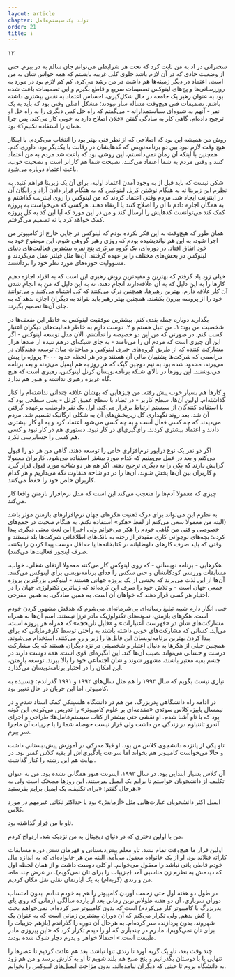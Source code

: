 ```yaml
---
layout: article
chapter: تولد یک سیستم‌عامل
order: 21
title: ۱
---
```




۱۲



سخنرانی در اد به من ثابت کرد که تحت هر شرایطی می‌توانم جان سالم به در ببرم. حتی از وضعیت حادی که در آن لازم باشد جلوی کلی غریبه بایستم که همه حواس شان به من است. اعتماد در دیگر زمینه‌ها هم داشت در من رشد می‌کرد. کم کم لازم بود در مورد به روزرسانی‌ها و پچ‌های لینوکس تصمیمات سریع و قاطع بگیرم و این تصمیمات باعث شده بود به عنوان رهبر یک جامعه در حال شکل‌گیری، احساس اعتماد به نفس بیشتری داشته باشم. تصمیمات فنی هیچ‌وقت مساله ساز نبودند؛ مشکل اصلی وقتی بود که باید به یک نفر - آنهم به شیوه‌ای سیاستمدارانه - می‌گفتم که راه حل کس دیگری‌ را به راه حل او ترجیح داده‌ام. گاهی کار به سادگی گفتن «فلان اصلاح دارد به خوبی کار می‌کند. پس چرا همان را استفاده نکنیم؟» بود.

روش من همیشه این بود که اصلاحی که از نظر فنی بهتر بود را انتخاب می‌کردم. با اینکار هیچ وقت لازم نبود بین دو برنامه‌نویس که کدهایشان در رقابت با یکدیگر بود، داوری کنم. همچنین با اینکه آن زمان نمی‌دانستم، این روشی بود که باعث شد مردم به من اعتماد کنند و وقتی مردم به شما اعتماد می‌کنند، نصیحت شما هم کاراتر است و نصحیت خوب، باعث اعتماد دوباره می‌شود. 

شکی نیست که باید قبل از به وجود آمدن اعتماد اولیه، برای آن یک زیربنا فراهم کنید. به نظرم این زیربنا نه به هنگام نوشتن کرنل لینوکس که به هنگام قرار دادن آزاد و رایگان آن در اینترنت ایجاد شد. مردم وقتی اعتماد کردند که من لینوکس را روی اینترنت گذاشتم و به همگان اجازه دادم تا آن را اصلاح کنند یا ارتقاء دهند. هرکسی که می‌خواست به پروژه کمک کند می‌توانست کدهایش را ارسال کند و من در این مورد که آیا این کد به کل پروژه کمک خواهد کرد یا نه تصمیم می‌گرفتم. 

همان طور که هیچ‌وقت به این فکر نکرده بودم که لینوکس در جایی خارج از کامپیوتر من اجرا شود، به این هم نیاندیشیده بودم که روزی رهبر گروهی شوم. این موضوع خود به خود اتفاق افتاد. در دوره‌ای، یک گروه مرکزی پنج نفره بیشترین فعالیت‌های دنیای لینوکس در بخش‌های مختلف را بر عهده گرفتند. آن‌ها مثل فیلتر عمل می‌کردند و مسوولیت حوزه‌های مورد نظر خود را برداشتند. 

خیلی زود یاد گرفتم که بهترین و مفیدترین روش رهبری این است که به افراد اجازه دهیم کارها را به این دلیل که به آن علاقه‌دارند انجام دهند، نه به این دلیل که من به انجام شدن آن کار علاقه دارم. بهترین رهبرها، همچنین درک می‌کنند که کی اشتباه می‌کنند و می‌توانند خود را از پروسه بیرون بکشند. همچنین بهتر رهبر باید بتواند به دیگران اجازه بدهد که به جای آن‌ها تصمیم بگیرند. 

بگذارید دوباره جمله بندی کنم. بیشترین موفقیت لینوکس به خاطر این ضعف‌ها در شخصیت من بود: ۱. من تنبل هستم و ۲. دوست دارم به خاطر فعالیت‌های دیگران اعتبار کسب کنم. در صورتی که من این دو خصیصه را نداشتم، الان مدل توسعه لینوکس - اگر این آن چیزی است که مردم آن را می‌نامند - به جای شبکه‌ای درهم تنیده از صدها هزار مشارکت کننده که از طریق گروه‌های خبری لینوکس و مباحثات میان توسعه دهندگان در مراسمی که شرکت‌ها پشتیبان مالی آن هستند و در هر لحظه حدود ۴۰۰۰ پروژه را پیش‌ می‌برند،‌ محدود شده بود به نیم دوجین گیک که هر روز به هم ایمیل می‌زدند و بعد برنامه می‌نوشتند. این روزها در بالای شبکه برنامه‌نویسان کرنل لینوکس، رهبری است که هیچ گاه غریزه رهبری نداشته و هنوز هم ندارد. 

و کارها هم بسیار خوب پیش رفته. من چیزهایی که بهشان علاقه چندانی نداشته‌ام را کنار گذاشته‌ام. اولین آن‌ها، سطح کاربر - در تضاد با سطح عمیق کرنل - یعنی سطحی  بود که با استفاده کنندگان از سیستم ارتباط برقرار می‌کند. اول یک نفر داوطلب برعهده گرفتن آن شد. بعد روند نگهداری کل زیربخش‌های آن به شکلی ارگانیک تقسیم شد. مردم می‌دیدند که چه کسی فعال است و به چه کسی می‌شود اعتماد کرد و به او کار بیشتری دادند و اعتماد بیشتری کردند. رای‌گیری‌ای در کار نبود. دستوری هم در کار نبود و کسی هم کسی را حسابرسی نکرد.

اگر دو نفر یک نوع درایور نرم‌افزاری خاص را توسعه دهند، گاهی من هر دو را قبول می‌کنم و بعد در عمل می‌بینیم که کدام مورد بیشتر استفاده می‌شود. کاربران معمولا گرایش دارند که یکی را به دیگری ترجیح دهند. اگر هم هر دو شاخه مورد قبول قرار گیرد و کاربران بین آن‌ها پخش شوند، آن‌ها را در دو شاخه متفاوت نگه می‌داریم و هر کدام کاربران خاص خود را حفظ می‌کنند. 

چیزی که معمولا آدم‌ها را متعجب می‌کند این است که مدل نرم‌افزار بازمتن واقعا کار می‌کند.

به نظرم این می‌تواند برای درک ذهنیت هکرهای جهان نرم‌افزارهای بازمتن موثر باشد (البته من معمولا سعی می‌کنم از لفظ «هکر» استفاده نکنم. به هنگام صحبت در جمع‌های خصوصی و فنی من گاهی خودم را هکر می‌خوانم ولی اخیرا این لغت معنی دیگری پیدا کرده: بچه‌های نوجوانی کاری مفیدتر از رخنه به بانک‌های اطلاعاتی شرکت‌ها بلد نیستند و وقتی که باید صرف کارهای داوطلبانه در کتابخانه‌ها یا حداقل دوست پیدا کردن را بکنند، صرف اینجور فعالیت‌ها می‌کنند).

هکرهایی - برنامه نویسانی - که روی لینوکس کار می‌کنند معمولا ارتقای شغلی، خواب، مسابقات ورزشی کودکانشان و حتی سکس را فدای برنامه‌نویسی برای لینوکس می‌کنند. آن‌ها از این لذت می‌برند که بخشی از یک پروژه جهانی هستند - لینوکس بزرگترین پروژه جمعی جهان است - و تلاش خود را صرف این کرده‌اند که زیباترین تکنولوژی جهان را در اختیار هر کسی قرار دهند که خواهان آن است. به همین سادگی. به همین مفرحی. 

خب. انگار دارم شبیه تبلیغ رسانه‌ای بی‌شرمانه‌ای می‌شوم که هدفش مشهور کردن خودم است. هکرهای بازمتن، نمونه‌های تکنولوژیک مادر ترزا نیستند. اسم آن‌ها به همراه مشارکت‌های شان در «فهرست اعتبارات» و «فایل تاریخچه» که همراه هر پروژه است، می‌آید. کسانی که مشارکت‌های خوبی داشته باشند به راحتی توسط کارفرمایانی که برای پیدا کردن بهترین برنامه‌نویسان این فایل‌ها را زیر و رو می‌کنند، استخدام می‌شوند. همچنین خیلی از هکرها به دنبال اعتبار و‌ شخصیتی در نزد دیگران هستند که یک مشارکت درست و حسابی می‌تواند نصیب آن‌ها کند. این انگیزه‌ای قوی است. همه دوست دارند در چشم بقیه معتبر باشند، مشهور شوند و شان اجتماعی خود را بالا ببرند. توسعه بازمتن، این امکان را در اختیار برنامه‌نویسان می‌گذارد. 

نیازی نیست بگویم که سال ۱۹۹۳ را هم مثل سال‌های ۱۹۹۲ و ۱۹۹۱ گذراندم: چسبیده به کامپیوتر. اما این جریان در حال تغییر بود.

در ادامه راه دانشگاهی پدربزرگ، من هم در دانشگاه هلسینکی کمک استاد شدم و در نیمسال پاییز، کلاس سوئدی «مقدمه‌ای بر علوم کامپیوتر» را تدریس می‌کردم. این گونه بود که با تاو آشنا شدم. او نقشی حتی بیشتر از کتاب سیستم‌عامل‌ها: طراحی و اجرای آندرو تاننباوم در زندگی من داشت ولی قرار نیست حوصله شما را با جزییات آن ماجرا سر ببرم.

تاو یکی از پانزده دانشجوی کلاس من بود. او قبلا مدرکی در آموزش پیش‌دبستانی داشت و حالا می‌خواست کامپیوتر هم بخواند اما سرعت یادگیری‌اش از بقیه کلاس کمتر بود. در نهایت هم این رشته را کنار گذاشت.

آن کلاس بسیار ابتدایی بود. در سال ۱۹۹۳، اینترنت هنوز همگانی نشده بود. من به عنوان تکلیف از دانشجویان خواستم تا برایم یک ایمیل بفرستند. این روزها مضحک است ولی به هرحال گفتم: «برای تکلیف، یک ایمیل برایم بفرستید.» 

ایمیل اکثر دانشجویان عبارت‌هایی مثل «آزمایش» بود یا حداکثر نکاتی غیرمهم در مورد کلاس. 

تاو با من قرار گذاشته بود. 

من با اولین دختری که در دنیای دیجیتال به من نزدیک شد، ازدواج کردم. 

اولین قرار ما هیچ‌وقت تمام نشد. تاو معلم پیش‌دبستانی و قهرمان شش دوره مسابقات کاراته فنلاند بود. او از یک خانواده معقول می‌آمد. البته من هر خانواده‌ای که به اندازه مال خودم قاطی پاتی نباشد را معقول می‌خوانم. او کلی دوست داشت و از همان لحظه اول که دیدمش به نظرم زن مناسبی آمد (جزییات را برای تان نمی‌گویم). در عرض چند ماه، من و رندی (گربه‌ام) به یک آپارتمان نقلی نقل مکان کردیم.

در طول دو هفته اول حتی زحمت آوردن کامپیوتر را هم به خودم ندادم. بدون احتساب دوران سربازی، آن دو هفته طولانی‌ترین زمانی بعد از یازده سالگی (زمانی که روی پای پدربزرگ‌ با کامپیوتر کار می‌کردم) است که  بدون کامپیوتر سر کرده‌ام. نمی‌خواهم بحث را کش بدهم, ولی تکرار می‌کنم که آن دوران بیشترین زمانی است که به عنوان یک شهروند، بدون پردازنده سر کرده‌ام. به هرحال آن دوره را گذراندم (بازهم جزییات را برای تان نمی‌گویم). مادرم در چندباری که او را دیدم تکرار کرد که «این پیروزی مادر طبیعت است.» احتمالا خواهر و پدرم دچار شوک شده بودند.

چند وقت بعد، تاو یک گربه آورد تا رندی تنها نباشد. بعد هم عادت کردیم تا عصرها را تنهایی یا با دوستان بگذرانیم و پنج صبح هم بلند شویم تا او به کارش برسد و من هم زود به دانشگاه بروم تا حینی که دیگران نیامده‌اند، بدون مزاحت ایمیل‌های لینوکس را بخوانم. 


































